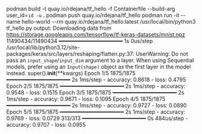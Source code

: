 podman build -t quay.io/rdejana/tf_hello -f Containerfile --build-arg user_id=`id -u` .
podman push quay.io/rdejana/tf_hello
podman run -it --name hello-world --rm quay.io/rdejana/tf_hello:latest /usr/local/bin/python3 tf_hello.py
output:
Downloading data from https://storage.googleapis.com/tensorflow/tf-keras-datasets/mnist.npz
11490434/11490434 ━━━━━━━━━━━━━━━━━━━━ 1s 0us/step 
/usr/local/lib/python3.12/site-packages/keras/src/layers/reshaping/flatten.py:37: UserWarning: Do not pass an `input_shape`/`input_dim` argument to a layer. When using Sequential models, prefer using an `Input(shape)` object as the first layer in the model instead.
  super().__init__(**kwargs)
Epoch 1/5
1875/1875 ━━━━━━━━━━━━━━━━━━━━ 2s 1ms/step - accuracy: 0.8618 - loss: 0.4795    
Epoch 2/5
1875/1875 ━━━━━━━━━━━━━━━━━━━━ 2s 1ms/step - accuracy: 0.9548 - loss: 0.1515 
Epoch 3/5
1875/1875 ━━━━━━━━━━━━━━━━━━━━ 2s 1ms/step - accuracy: 0.9671 - loss: 0.1095 
Epoch 4/5
1875/1875 ━━━━━━━━━━━━━━━━━━━━ 2s 1ms/step - accuracy: 0.9727 - loss: 0.0890 
Epoch 5/5
1875/1875 ━━━━━━━━━━━━━━━━━━━━ 2s 1ms/step - accuracy: 0.9769 - loss: 0.0729 
313/313 ━━━━━━━━━━━━━━━━━━━━ 0s 484us/step - accuracy: 0.9707 - loss: 0.0955
